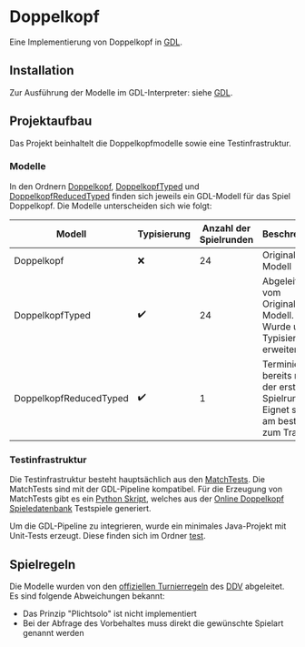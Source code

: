# Doppelkopf

Eine Implementierung von Doppelkopf in [GDL](https://git.rwth-aachen.de/monticore/EmbeddedMontiArc/languages/GDL).

## Installation

Zur Ausführung der Modelle im GDL-Interpreter: siehe [GDL](https://git.rwth-aachen.de/monticore/EmbeddedMontiArc/languages/GDL).

## Projektaufbau

Das Projekt beinhaltelt die Doppelkopfmodelle sowie eine Testinfrastruktur.

### Modelle

In den Ordnern [Doppelkopf](/Doppelkopf/), [DoppelkopfTyped](/Doppelkopf/) und [DoppelkopfReducedTyped](/Doppelkopf/) finden sich jeweils ein GDL-Modell für das Spiel Doppelkopf. Die Modelle unterscheiden sich wie folgt:

| Modell | Typisierung | Anzahl der Spielrunden | Beschreibung |
| ------ | ----------- | -------------------------- | ------------ |
| Doppelkopf | ❌ | 24 | Originales Modell |
| DoppelkopfTyped | ✔️ | 24 | Abgeleitet vom Originalen Modell. Wurde um Typisierung erweitert. |
| DoppelkopfReducedTyped | ✔️ | 1 | Terminiert bereits nach der ersten Spielrunde. Eignet sich am besten zum Training. |

### Testinfrastruktur

Die Testinfrastruktur besteht hauptsächlich aus den [MatchTests](/MatchTests/). Die MatchTests sind mit der GDL-Pipeline kompatibel. Für die Erzeugung von MatchTests gibt es ein [Python Skript](/mine_doppelkopf_tests.py), welches aus der [Online Doppelkopf Spieledatenbank](https://www.online-doppelkopf.com/spiele) Testspiele generiert.

Um die GDL-Pipeline zu integrieren, wurde ein minimales Java-Projekt mit Unit-Tests erzeugt. Diese finden sich im Ordner [test](/test/).

## Spielregeln

Die Modelle wurden von den [offiziellen Turnierregeln](/Turnier-Spielregeln%20Stand%2001.04.2019.pdf) des [DDV](https://www.doko-verband.de/) abgeleitet. Es sind folgende Abweichungen bekannt:

- Das Prinzip "Plichtsolo" ist nicht implementiert
- Bei der Abfrage des Vorbehaltes muss direkt die gewünschte Spielart genannt werden
